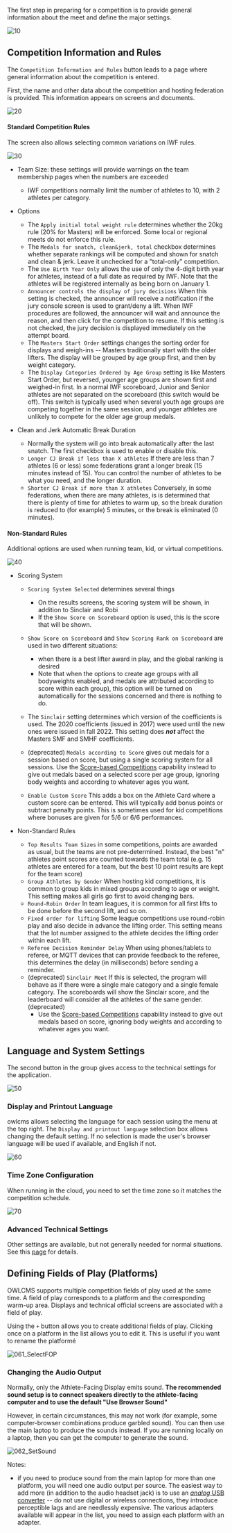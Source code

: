 The first step in preparing for a competition is to provide general information about the meet and define the major settings.

![10](nimg/2100PreCompetitionSetup/10.png)

## Competition Information and Rules

The `Competition Information and Rules` button leads to a page where general information about the competition is entered.

First, the name and other data about the competition and hosting federation is provided. This information appears on screens and documents.

![20](nimg/2100PreCompetitionSetup/20.png)

#### Standard Competition Rules

The screen also allows selecting common variations on IWF rules.

![30](nimg/2100PreCompetitionSetup/30.png)

- Team Size: these settings will provide warnings on the team membership pages when the numbers are exceeded

  - IWF competitions normally limit the number of athletes to 10, with 2 athletes per category.

- Options

  - The `Apply initial total weight rule` determines whether the 20kg rule (20% for Masters) will be enforced.  Some local or regional meets do not enforce this rule.
  - The `Medals for snatch, clean&jerk, total` checkbox determines whether separate rankings will be computed and shown for snatch and clean & jerk.  Leave it unchecked for a "total-only" competition.
  - The `Use Birth Year Only` allows the use of only the 4-digit birth year for athletes, instead of a full date as required by IWF.  Note that the athletes will be registered internally as being born on January 1.
  - `Announcer controls the display of jury decisions` When this setting is checked, the announcer will receive a notification if the jury console screen is used to grant/deny a lift.  When IWF procedures are followed, the announcer will wait and announce the reason, and then click for the competition to resume.  If this setting is not checked, the jury decision is displayed immediately on the attempt board.
  - The `Masters Start Order` settings changes the sorting order for displays and weigh-ins -- Masters traditionally start with the older lifters. The display will be grouped by age group first, and then by weight category.
  - The `Display Categories Ordered by Age Group` setting is like Masters Start Order, but reversed, younger age groups are shown first and weighed-in first.   In a normal IWF scoreboard, Junior and Senior athletes are not separated on the scoreboard (this switch would be off).  This switch is typically used when several youth age groups are competing together in the same session, and younger athletes are unlikely to compete for the older age group medals.

- Clean and Jerk Automatic Break Duration

  - Normally the system will go into break automatically after the last snatch.  The first checkbox is used to enable or disable this.
  - `Longer CJ Break if less than X athletes`  If there are less than 7 athletes (6 or less) some federations grant a longer break (15 minutes instead of 15).  You can control the number of athletes to be what you need, and the longer duration.
  - `Shorter CJ Break if more than X athletes`  Conversely, in some federations, when there are many athletes, is is determined that there is plenty of time for athletes to warm up, so the break duration is reduced to (for example) 5 minutes, or the break is eliminated (0 minutes).


#### Non-Standard Rules

Additional options are used when running team, kid, or virtual competitions. 

![40](nimg/2100PreCompetitionSetup/40.png)

- Scoring System
  - `Scoring System Selected` determines several things
    - On the results screens, the scoring system will be shown, in addition to Sinclair and Robi
    - If the `Show Score on Scoreboard` option is used, this is the score that will be shown.

  - `Show Score on Scoreboard` and `Show Scoring Rank on Scoreboard` are used in two different situations:
    - when there is a best lifter award in play, and the global ranking is desired
    - Note that when the options to create age groups with all bodyweights enabled, and medals are attributed according to score within each group), this option will be turned on automatically for the sessions concerned and there is nothing to do.

  - The `Sinclair` setting determines which version of the coefficients is used.  The 2020 coefficients (issued in 2017) were used until the new ones were issued in fall 2022.  This setting does ***not*** affect the Masters SMF and SMHF coefficients.
  - (deprecated) `Medals according to Score` gives out medals for a session based on score, but using a single scoring system for all sessions. Use the [Score-based Competitions]() capability instead to give out medals based on a selected score per age group, ignoring body weights and according to whatever ages you want.
  - `Enable Custom Score` This adds a box on the Athlete Card where a custom score can be entered.  This will typically add bonus points or subtract penalty points.  This is sometimes used for kid competitions where bonuses are given for 5/6 or 6/6 performances.

- Non-Standard Rules
  - `Top Results Team Sizes`  in some competitions, points are awarded as usual, but the teams are not pre-determined. Instead, the best "n" athletes point scores are counted towards the team total (e.g. 15 athletes are entered for a team, but the best 10 point results are kept for the team score)
  - `Group Athletes by Gender`  When hosting kid competitions, it is common to group kids in mixed groups according to age or weight. This setting makes all girls go first to avoid changing bars.
  - `Round-Robin Order` In team leagues, it is common for all first lifts to be done before the second lift, and so on.
  - `Fixed order for lifting` Some league competitions use round-robin play and also decide in advance the lifting order.  This setting means that the lot number assigned to the athlete decides the lifting order within each lift.
  - `Referee Decision Reminder Delay` When using phones/tablets to referee, or MQTT devices that can provide feedback to the referee, this determines the delay (in milliseconds) before sending a reminder.
  - (deprecated) `Sinclair Meet` If this is selected, the program will behave as if there were a single male category and a single female category.  The scoreboards will show the Sinclair score, and the leaderboard will consider all the athletes of the same gender. (deprecated) 
    -  Use the [Score-based Competitions]() capability instead to give out medals based on score, ignoring body weights and according to whatever ages you want.


## Language and System Settings

The second button in the group gives access to the technical settings for the application.

![50](nimg/2100PreCompetitionSetup/50.png)

### Display and Printout Language

owlcms allows selecting the language for each session using the menu at the top right.  The `Display and printout language` selection box allows changing the default setting.  If no selection is made the user's browser language will be used if available, and English if not.

![60](nimg/2100PreCompetitionSetup/60.png)

### Time Zone Configuration

When running in the cloud, you need to set the time zone so it matches the competition schedule.

![70](nimg/2100PreCompetitionSetup/70.png)

### Advanced Technical Settings

Other settings are available, but not generally needed for normal situations. See this [page](2120AdvancedSystemSettings) for details.

## Defining Fields of Play (Platforms)

OWLCMS supports multiple competition fields of play used at the same time.  A field of play corresponds to a platform and the corresponding warm-up area.   Displays and technical official screens are associated with a field of play.

 Using the `+` button allows you to create additional fields of play.  Clicking once on a platform in the list allows you to edit it.  This is useful if you want to rename the platformé

![061_SelectFOP](img/Preparation/061_SelectFOP.png)

### Changing the Audio Output

Normally, only the Athlete-Facing Display emits sound.  **The recommended sound setup is to connect speakers directly to the athlete-facing computer and to use the default "Use Browser Sound"**

However, in certain circumstances, this may not work (for example, some computer-browser combinations produce garbled sound).  You can then use the main laptop to produce the sounds instead.  If you are running locally on a laptop, then you can get the computer to generate the sound. 

![062_SetSound](img/Preparation/062_SetSound.png)

Notes:

- if you need to produce sound from the main laptop for more than one platform, you will need one audio output per source.  The easiest way to add more (in addition to the audio headset jack) is to use an [*analog* USB converter](https://www.amazon.com/UGREEN-External-Headphone-Microphone-Desktops/dp/B01N905VOY/ref=lp_3015427011_1_5?s=pc&ie=UTF8&qid=1564421688&sr=1-5) -- do not use digital or wireless connections, they introduce perceptible lags and are needlessly expensive.  The various adapters available will appear in the list, you need to assign each platform with an adapter.
